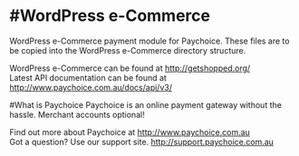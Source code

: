 #WordPress e-Commerce
============

WordPress e-Commerce payment module for Paychoice. 
These files are to be copied into the WordPress e-Commerce directory structure.

WordPress e-Commerce can be found at http://getshopped.org/  
Latest API documentation can be found at http://www.paychoice.com.au/docs/api/v3/

#What is Paychoice
Paychoice is an online payment gateway without the hassle. Merchant accounts optional!

Find out more about Paychoice at http://www.paychoice.com.au  
Got a question? Use our support site. http://support.paychoice.com.au